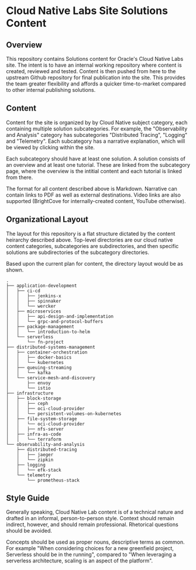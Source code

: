 # Cloud Native Labs Site Solutions Content

## Overview
This repository contains Solutions content for Oracle's Cloud Native Labs site. The intent is to have an internal working repository where content is created, reviewed and tested. Content is then pushed from here to the upstream Github repository for final publication into the site. This provides the team greater flexibility and affords a quicker time-to-market compared to other internal publishing solutions.

## Content
Content for the site is organized by by Cloud Native subject category, each containing multiple solution subcategories. For example, the "Observability and Analysis" category has subcategories "Distributed Tracing", "Logging" and "Telemetry". Each subcategory has a narrative explanation, which will be viewed by clicking within the site.

Each subcategory should have at least one solution. A solution consists of an overview and at least one tutorial. These are linked from the subcategory page, where the overview is the intitial content and each tutorial is linked from there.

The format for all content described above is Markdown. Narrative can contain links to PDF as well as external destinations. Video links are also supported (BrightCove for internally-created content, YouTube otherwise).

## Organizational Layout
The layout for this repository is a flat structure dictated by the content heirarchy described above. Top-level directories are our cloud native content categories, subcategories are subdirectories, and then specific solutions are subdirectories of the subcategory directories.

Based upon the current plan for content, the directory layout would be as shown.

```
.
├── application-development
│   ├── ci-cd
│   │   ├── jenkins-x
│   │   ├── spinnaker
│   │   └── wercker
│   ├── microservices
│   │   ├── api-design-and-implementation
│   │   └── grpc-and-protocol-buffers
│   ├── package-management
│   │   └── introduction-to-helm
│   └── serverless
│       └── fn-project
├── distributed-systems-management
│   ├── container-orchestration
│   │   ├── docker-basics
│   │   └── kubernetes
│   ├── queuing-streaming
│   │   └── kafka
│   └── service-mesh-and-discovery
│       ├── envoy
│       └── istio
├── infrastructure
│   ├── block-storage
│   │   ├── ceph
│   │   ├── oci-cloud-provider
│   │   └── persistent-volumes-on-kubernetes
│   ├── file-system-storage
│   │   └── oci-cloud-provider
│   │   ├── nfs-server
│   ├── infra-as-code
│   │   └── terraform
└── observability-and-analysis
    ├── distributed-tracing
    │   ├── jaeger
    │   └── zipkin
    ├── logging
    │   └── efk-stack
    └── telemetry
        └── prometheus-stack
```

## Style Guide
Generally speaking, Cloud Native Lab content is of a technical nature and drafted in an informal, person-to-person style. Context should remain indirect, however, and should remain professional. Rhetorical questions should be avoided.

Concepts should be used as proper nouns, descriptive terms as common. For example "When considering choices for a new greenfield project, Serverless should be in the running", compared to "When leveraging a serverless architecture, scaling is an aspect of the platform".



